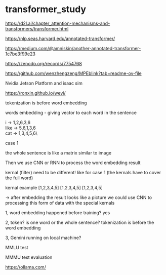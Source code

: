 # transformer_study


https://d2l.ai/chapter_attention-mechanisms-and-transformers/transformer.html


https://nlp.seas.harvard.edu/annotated-transformer/

https://medium.com/@amniskin/another-annotated-transformer-1c7be3f99e23



https://zenodo.org/records/7754768

https://github.com/wenzhengzeng/MPEblink?tab=readme-ov-file

Nvidia
Jetson Platform and isaac sim



https://ronxin.github.io/wevi/



tokenization is before word embedding

words embedding - giving vector to each word in the sentence 

i    -> 1,2,6,3,6\
like -> 5,6,1,3,6\
cat  -> 1,3,4,5,6\

case 1

the whole sentence is like a matrix similar to image

Then we use CNN or RNN to process the word embedding result

kernal (filter) need to be different! like for case 1 (the kernals have to cover the full word)

kernal example
[1,2,3,4,5]
[1,2,3,4,5]
[1,2,3,4,5]

 -> after embedding the result looks like a picture we could use CNN to processing this form of data with the special kernals
 
1, word embedding happened before training? yes

2, token? is one word or the whole sentence? tokenization is before the word embedding

3, Gemini running on local machine? 

MMLU test

MMMU test evaluation


https://ollama.com/
